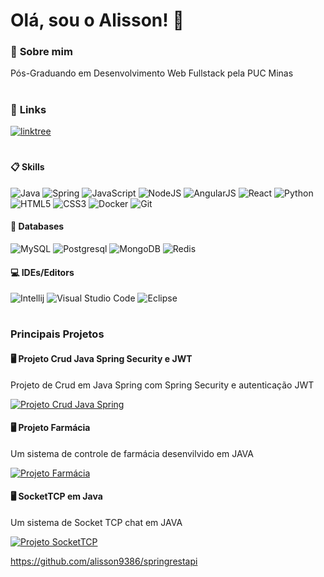 <h1>Olá, sou o Alisson! 👋</h1>

### 🚀 __Sobre mim__
Pós-Graduando em Desenvolvimento Web Fullstack pela PUC Minas <h1>

### 🔗 __Links__ 
[![linktree](https://img.shields.io/badge/linktree-1de9b6?style=for-the-badge&logo=linktree&logoColor=white)](https://linktr.ee/alideives) <h1>

#### 📋 __Skills__ <br>
![Java](https://img.shields.io/badge/java-%23ED8B00.svg?style=for-the-badge&logo=java&logoColor=white)
![Spring](https://img.shields.io/badge/Spring-6DB33F?style=for-the-badge&logo=spring&logoColor=white)
![JavaScript](https://img.shields.io/badge/javascript-%23323330.svg?style=for-the-badge&logo=javascript&logoColor=%23F7DF1E)
![NodeJS](https://img.shields.io/badge/Node.js-43853D?style=for-the-badge&logo=node.js&logoColor=white)
![AngularJS](https://img.shields.io/badge/Angular-DD0031?style=for-the-badge&logo=angular&logoColor=white)
![React](https://img.shields.io/badge/React-20232A?style=for-the-badge&logo=react&logoColor=61DAFB)
![Python](https://img.shields.io/badge/Python-3776AB?style=for-the-badge&logo=python&logoColor=white)
![HTML5](https://img.shields.io/badge/html5-%23E34F26.svg?style=for-the-badge&logo=html5&logoColor=white)
![CSS3](https://img.shields.io/badge/css3-%231572B6.svg?style=for-the-badge&logo=css3&logoColor=white)
![Docker](https://img.shields.io/badge/Docker-2496ED?style=for-the-badge&logo=docker&logoColor=white)
![Git](https://img.shields.io/badge/Git-E34F26?style=for-the-badge&logo=git&logoColor=white)

#### 💾 __Databases__ <br>

![MySQL](https://img.shields.io/badge/MySQL-00000F?style=for-the-badge&logo=mysql&logoColor=white)
![Postgresql](https://img.shields.io/badge/PostgreSQL-316192?style=for-the-badge&logo=postgresql&logoColor=white)
![MongoDB](https://img.shields.io/badge/MongoDB-4EA94B?style=for-the-badge&logo=mongodb&logoColor=white)
![Redis](https://img.shields.io/badge/Redis-D9281A?style=for-the-badge&logo=redis&logoColor=white)

#### 💻 __IDEs/Editors__ <br>
![Intellij](https://img.shields.io/badge/IntelliJ_IDEA-000000.svg?style=for-the-badge&logo=intellij-idea&logoColor=white)
![Visual Studio Code](https://img.shields.io/badge/Visual%20Studio%20Code-0078d7.svg?style=for-the-badge&logo=visual-studio-code&logoColor=white)
![Eclipse](https://img.shields.io/badge/Eclipse-2C2255?style=for-the-badge&logo=eclipse&logoColor=white)

<h1>

### __Principais Projetos__ 

#### 🖥️ __Projeto Crud Java Spring Security e JWT__
Projeto de Crud em Java Spring com Spring Security e autenticação JWT
<br> 

[![Projeto Crud Java Spring](https://img.shields.io/badge/github-%23121011.svg?style=for-the-badge&logo=github&logoColor=white)](https://github.com/alisson9386/springrestapi)


#### 🖥️ __Projeto Farmácia__
Um sistema de controle de farmácia desenvilvido em JAVA  <br> 

[![Projeto Farmácia](https://img.shields.io/badge/github-%23121011.svg?style=for-the-badge&logo=github&logoColor=white)](https://github.com/alisson9386/SistemaFarmacia)


#### 🖥️ __SocketTCP em Java__
Um sistema de Socket TCP chat em JAVA  <br> 

[![Projeto SocketTCP](https://img.shields.io/badge/github-%23121011.svg?style=for-the-badge&logo=github&logoColor=white)](https://github.com/alisson9386/SocketTCP)



https://github.com/alisson9386/springrestapi

